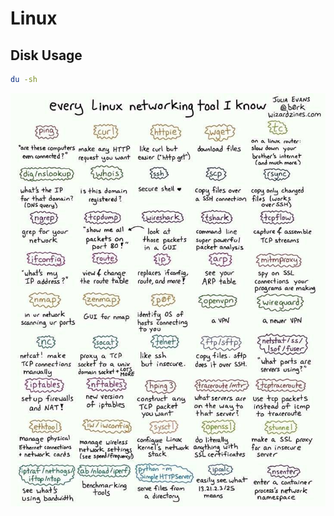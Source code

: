 # Linux

## Disk Usage

```bash
du -sh    
```

![Every Linux networking tool ](../.gitbook/assets/img-20190225-wa0001.jpg)

